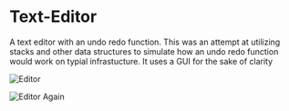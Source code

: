 # Text-Editor
A text editor with an undo redo function. This was an attempt at utilizing stacks and other data structures to simulate how an undo redo function would work on typial infrastucture.
It uses a GUI for the sake of clarity

![Editor](https://cdn.discordapp.com/attachments/375398124820103172/1045445010318958682/image.png)

![Editor Again](https://cdn.discordapp.com/attachments/375398124820103172/1045445412133281873/image.png)
